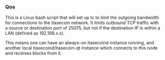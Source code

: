 ### Qos ###

This is a Linux bash script that will set up tc to limit the outgoing bandwidth for connections to the Itasecoin network. It limits outbound TCP traffic with a source or destination port of 25075, but not if the destination IP is within a LAN (defined as 192.168.x.x).

This means one can have an always-on itasecoind instance running, and another local itasecoind/itasecoin-qt instance which connects to this node and receives blocks from it.
